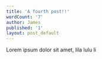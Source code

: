 ```yaml
---
title: 'A fourth post!!'
wordCount: '7'
author: James
published: '1'
layout: post_default
---
```

<p>Lorem ipsum dolor sit amet, lila lulu li<br></p>